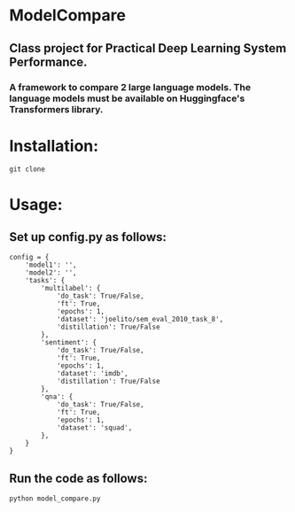 # ModelCompare
## Class project for Practical Deep Learning System Performance.
### A framework to compare 2 large language models. The language models must be available on Huggingface's Transformers library.

# Installation:
```
git clone 
```

# Usage:
## Set up config.py as follows:
```
config = {
    'model1': '',
    'model2': '',
    'tasks': {
        'multilabel': {
            'do_task': True/False,
            'ft': True,
            'epochs': 1,
            'dataset': 'joelito/sem_eval_2010_task_8',
            'distillation': True/False
        },
        'sentiment': {
            'do_task': True/False,
            'ft': True,
            'epochs': 1,
            'dataset': 'imdb',
            'distillation': True/False
        },
        'qna': {
            'do_task': True/False,
            'ft': True,
            'epochs': 1,
            'dataset': 'squad',
        },
    }
}
```
## Run the code as follows:
```
python model_compare.py
```
